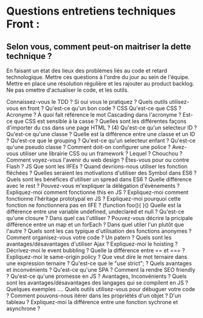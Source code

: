 # Questions entretiens techniques Front :

## Selon vous, comment peut-on maitriser la dette technique ?

En faisant un état des lieux des problèmes liés au code et retard technologique.
Mettre ces questions à l'ordre du jour au sein de l'équipe.
Mettre en place une résolution régulière et les rajouter au product backlog.
Ne pas omettre d'actualiser le code, et les outils.

Connaissez-vous le TDD ? Si oui vous le pratiquez ?
Quels outils utilisez-vous en front ?
Qu'est-ce qu'un bon code ?
CSS
Qu'est-ce que CSS ? Acronyme ?
À quoi fait référence le mot Cascading dans l'acronyme ?
Est-ce que CSS est sensible à la casse ?
Quelles sont les différentes façons d'importer du css dans une page HTML ? (4)
Qu'est-ce qu'un selecteur ID ?
Qu'est-ce qu'une classe ?
Quelle est la différence entre une classe et un ID ?
Qu'est-ce que le grouping ?
Qu'est-ce qu'un selecteur enfant ?
Qu'est-ce qu'une pseudo classe ?
Comment doit-on configurer une police ?
Avez-vous utiliser une librairie CSS ou un framework ? Lequel ? Chouchou ?
Comment voyez-vous l'avenir du web design ?
Êtes-vous pour ou contre Flash ?
JS
Que sont les IIFEs ?
Quand devrions-nous utiliser les fonction fléchées ?
Quelles seraient les motivations d'utiliser des Symbol dans ES6 ?
Quels sont les bénéfices d'utiliser un spread dans ES6 ? Quelle différence avec le rest ?
Pouvez-vous m'expliquer la délégation d'évènements ?
Expliquez-moi comment fonctionne this en JS ?
Expliquez-moi comment fonctionne l'héritage prototypal en JS ?
Expliquez-moi pourquoi cette fonction ne fonctionnera pas en IIFE ? (function foo(){ }()
Quelle est la différence entre une variable undefined, undeclared et null ?
Qu'est-ce qu'une closure ? Dans quel cas l'utiliser ?
Pouvez-vous décrire la pricipale différence entre un map et un forEach ? Dans quel utiler l'un plutôt que l'autre ?
Quels sont les cas typique d'utilisation des fonctions anonymes ?
Comment organisez-vous votre code ? Un patern ?
Quels sont les avantages/désavantages d'utiliser Ajax ?
Expliquez-moi le hoisting ?
Décrivez-moi le event bubbling ?
Quelle la différence entre == et === ?
Expliquez-moi le same-origin policy ?
Que veut dire le mot ternaire dans une expression ternaire ?
Qu'est-ce que le "use strict"; ? Quels avantages et inconvénients ?
Qu'est-ce qu'une SPA ? Comment la rendre SEO friendly ?
Qu'est-ce qu'une promesse en JS ? Avantages, Inconvénients ?
Quels sont les avantages/désavantages des langages qui se compilent en JS ? Quelques exemples ….
Quels outils utilisez-vous pour débuguer votre code ?
Comment pouvons-nous itérer dans les propriétés d'un objet ? D'un tableau ?
Expliquez-moi la différence entre une fonction sychrone et asynchrone ?
